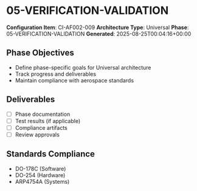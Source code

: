 # 05-VERIFICATION-VALIDATION

**Configuration Item**: CI-AF002-009
**Architecture Type**: Universal
**Phase**: 05-VERIFICATION-VALIDATION
**Generated**: 2025-08-25T00:04:16+00:00

## Phase Objectives
- Define phase-specific goals for Universal architecture
- Track progress and deliverables
- Maintain compliance with aerospace standards

## Deliverables
- [ ] Phase documentation
- [ ] Test results (if applicable)
- [ ] Compliance artifacts
- [ ] Review approvals

## Standards Compliance
- DO-178C (Software)
- DO-254 (Hardware)
- ARP4754A (Systems)
